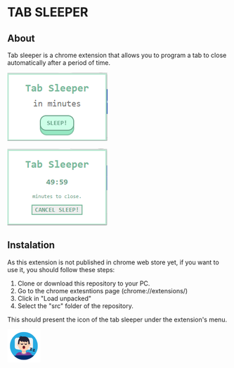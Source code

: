# TAB SLEEPER

## About
Tab sleeper is a chrome extension that allows you to program a tab to close automatically after a period of time.

![alt text](https://github.com/flnacif/tab-sleeper/blob/main/img/sleep.png?raw=true)

![alt text](https://github.com/flnacif/tab-sleeper/blob/main/img/cancel-sleep.png?raw=true)

## Instalation
As this extension is not published in chrome web store yet, if you want to use it, you should follow these steps:

1. Clone or download this repository to your PC.
0. Go to the chrome extesntions page (chrome://extensions/)
0. Click in "Load unpacked"
0. Select the "src" folder of the repository.

This should present the icon of the tab sleeper under the extension's menu.

<img src="https://github.com/FLNacif/tab-sleeper/blob/main/src/icon.png?raw=true" width="75"/>
